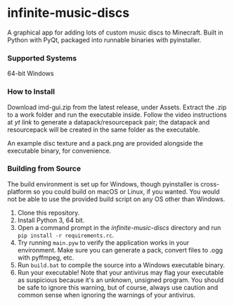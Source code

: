 # infinite-music-discs
A graphical app for adding lots of custom music discs to Minecraft. Built in Python with PyQt, packaged into runnable binaries with pyinstaller.

### Supported Systems
64-bit Windows

### How to Install
Download imd-gui.zip from the latest release, under Assets. Extract the .zip to a work folder and run the executable inside. Follow the video instructions at *yt link* to generate a datapack/resourcepack pair; the datapack and resourcepack will be created in the same folder as the executable.

An example disc texture and a pack.png are provided alongside the executable binary, for convenience.

### Building from Source
The build environment is set up for Windows, though pyinstaller is cross-platform so you could build on macOS or Linux, if you wanted. You would not be able to use the provided build script on any OS other than Windows.
1. Clone this repository.
2. Install Python 3, 64 bit.
3. Open a command prompt in the *infinite-music-discs* directory and run `pip install -r requirements.rc`.
4. Try running `main.pyw` to verify the application works in your environment. Make sure you can generate a pack, convert files to .ogg with pyffmpeg, etc.
5. Run `build.bat` to compile the source into a Windows executable binary.
6. Run your executable! Note that your antivirus may flag your executable as suspicious because it's an unknown, unsigned program. You should be safe to ignore this warning, but of course, always use caution and common sense when ignoring the warnings of your antivirus.
